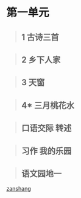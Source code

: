 # 第一单元

<Ebook grade="xxyw4b" :pages="1" :paged="1" ></Ebook>

> ## 1 古诗三首

<Ebook grade="xxyw4b" :pages="2" :paged="3" ></Ebook>

> ## 2 乡下人家

<Ebook grade="xxyw4b" :pages="4" :paged="6" ></Ebook>

> ## 3 天窗

<Ebook grade="xxyw4b" :pages="7" :paged="9" ></Ebook>

> ## 4* 三月桃花水

<Ebook grade="xxyw4b" :pages="10" :paged="10" ></Ebook>

> ## 口语交际 转述

<Ebook grade="xxyw4b" :pages="11" :paged="11" ></Ebook>

> ## 习作 我的乐园

<Ebook grade="xxyw4b" :pages="12" :paged="12" ></Ebook>

> ## 语文园地一

<Ebook grade="xxyw4b" :pages="13" :paged="14" ></Ebook>

[zanshang](../res/zanshang.md ':include')